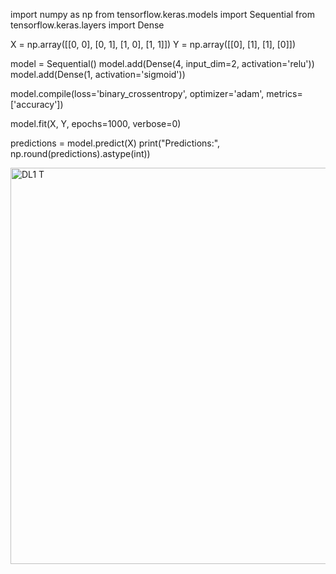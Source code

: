 import numpy as np
from tensorflow.keras.models import Sequential
from tensorflow.keras.layers import Dense

X = np.array([[0, 0], [0, 1], [1, 0], [1, 1]])
Y = np.array([[0], [1], [1], [0]])

model = Sequential()
model.add(Dense(4, input_dim=2, activation='relu'))
model.add(Dense(1, activation='sigmoid'))


model.compile(loss='binary_crossentropy', optimizer='adam', metrics=['accuracy'])


model.fit(X, Y, epochs=1000, verbose=0)


predictions = model.predict(X)
print("Predictions:", np.round(predictions).astype(int))

<img width="1540" height="634" alt="DL1 T" src="https://github.com/user-attachments/assets/77e96312-fc56-4ad9-8b30-1a31d3d2f1ac" />



